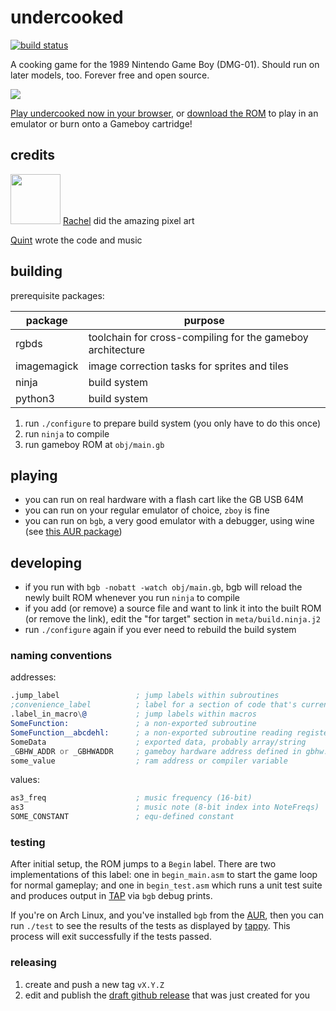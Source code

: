 # undercooked

[![build status](https://github.com/qguv/undercooked/workflows/build/badge.svg?branch=master)](https://github.com/qguv/undercooked/actions?query=workflow%3Abuild+branch%3Amaster)

A cooking game for the 1989 Nintendo Game Boy (DMG-01). Should run on later models, too. Forever free and open source.

<img src="https://raw.githubusercontent.com/qguv/undercooked/master/art/title.png" /></a>

[Play undercooked now in your browser](https://qguv.github.io/undercooked), or [download the ROM](https://qguv.github.io/undercooked) to play in an emulator or burn onto a Gameboy cartridge!

## credits

<img width=80 src="https://retchdots.carrd.co/assets/images/image02.jpg?v81760597676551" /> [Rachel](https://retchdots.carrd.co/) did the amazing pixel art

[Quint](https://github.com/qguv) wrote the code and music

## building

prerequisite packages:

package       | purpose
------------- | -------
rgbds         | toolchain for cross-compiling for the gameboy architecture
imagemagick   | image correction tasks for sprites and tiles
ninja         | build system
python3       | build system

1. run `./configure` to prepare build system (you only have to do this once)
2. run `ninja` to compile
3. run gameboy ROM at `obj/main.gb`

## playing

- you can run on real hardware with a flash cart like the GB USB 64M
- you can run on your regular emulator of choice, `zboy` is fine
- you can run on `bgb`, a very good emulator with a debugger, using wine (see [this AUR package][bgb-aur])

[bgb-aur]: https://aur.archlinux.org/packages/bgb

## developing

- if you run with `bgb -nobatt -watch obj/main.gb`, bgb will reload the newly built ROM whenever you run `ninja` to compile
- if you add (or remove) a source file and want to link it into the built ROM (or remove the link), edit the "for target" section in `meta/build.ninja.j2`
- run `./configure` again if you ever need to rebuild the build system

### naming conventions

addresses:

```asm
.jump_label                 ; jump labels within subroutines
;convenience_label          ; label for a section of code that's currently entered by fallthrough
.label_in_macro\@           ; jump labels within macros
SomeFunction:               ; a non-exported subroutine
SomeFunction__abcdehl:      ; a non-exported subroutine reading registers a, b, c, d, e, h, and l as arguments
SomeData                    ; exported data, probably array/string
_GBHW_ADDR or _GBHWADDR     ; gameboy hardware address defined in gbhw.inc
some_value                  ; ram address or compiler variable
```

values:

```asm
as3_freq                    ; music frequency (16-bit)
as3                         ; music note (8-bit index into NoteFreqs)
SOME_CONSTANT               ; equ-defined constant
```

### testing

After initial setup, the ROM jumps to a `Begin` label. There are two implementations of this label: one in `begin_main.asm` to start the game loop for normal gameplay; and one in `begin_test.asm` which runs a unit test suite and produces output in [TAP](https://testanything.org/) via `bgb` debug prints.

If you're on Arch Linux, and you've installed `bgb` from the [AUR][bgb-aur], then you can run `./test` to see the results of the tests as displayed by [tappy](https://github.com/python-tap/tappy). This process will exit successfully if the tests passed.

### releasing

1. create and push a new tag `vX.Y.Z`
2. edit and publish the [draft github release](https://github.com/qguv/undercooked/releases) that was just created for you
